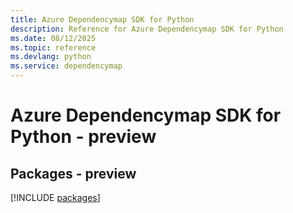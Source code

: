 ```yaml
---
title: Azure Dependencymap SDK for Python
description: Reference for Azure Dependencymap SDK for Python
ms.date: 08/12/2025
ms.topic: reference
ms.devlang: python
ms.service: dependencymap
---
```

# Azure Dependencymap SDK for Python - preview
## Packages - preview
[!INCLUDE [packages](dependencymap-index.md)]